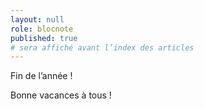 ```yaml
---
layout: null
role: blocnote
published: true
# sera affiché avant l’index des articles
---
```


Fin de l’année !

Bonne vacances à tous !
